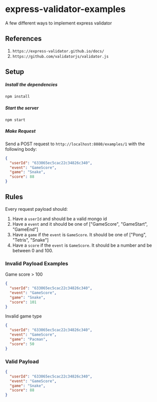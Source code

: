 # express-validator-examples

A few different ways to implement express validator

## References

1.  `https://express-validator.github.io/docs/`
2.  `https://github.com/validatorjs/validator.js`

## Setup

##### Install the dependencies

```bash
npm install
```

##### Start the server

```bash
npm start
```

##### Make Request

Send a POST request to `http://localhost:8080/examples/1` with the following body:

```json
{
  "userId": "633065ec5cac22c34826c340",
  "event": "GameScore",
  "game": "Snake",
  "score": 88
}
```

## Rules

Every request payload should:

1. Have a `userId` and should be a valid mongo id
2. Have a `event` and it should be one of ["GameScore", "GameStart", "GameEnd"]
3. Have a `game` if the `event` is `GameScore`. It should be one of ["Pong", "Tetris", "Snake"]
4. Have a `score` if the `event` is `GameScore`. It should be a number and be between 0 and 100.

### Invalid Payload Examples

Game score > 100

```json
{
  "userId": "633065ec5cac22c34826c340",
  "event": "GameScore",
  "game": "Snake",
  "score": 101
}
```

Invalid game type

```json
{
  "userId": "633065ec5cac22c34826c340",
  "event": "GameScore",
  "game": "Pacman",
  "score": 50
}
```

### Valid Payload

```json
{
  "userId": "633065ec5cac22c34826c340",
  "event": "GameScore",
  "game": "Snake",
  "score": 88
}
```
